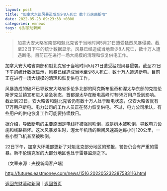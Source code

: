 ```yaml
---
layout: post
title: "加拿大东部风暴造成至少8人死亡 数十万居民断电"
date: 2022-05-23 09:23:38 +0800
categories: emnews
tags: 东财滚动新闻
---
```

> 加拿大安大略省南部和魁北克省于当地时间5月21日遭受猛烈风暴侵袭。截至22日下午的统计数据显示，风暴已经造成当地至少8人死亡，数十万人遭遇断电。目前正在进行一场大规模的清理和恢复供电工作。

<p>加拿大安大略省南部和魁北克省于当地时间5月21日遭受猛烈风暴侵袭。截至22日下午的统计数据显示，风暴已经造成当地至少8人死亡，数十万人遭遇断电。目前正在进行一场大规模的清理和恢复供电工作。</p>
 <p>风暴造成的破坏已导致安大略省多伦多北部的阿克斯布里奇和渥太华东部的克拉伦斯罗克兰镇宣布进入紧急状态，首都渥太华在断电高峰时有55万用户受到影响。截止到22日，安大略省和魁北克省仍有数十万人处于断电状态，仅安大略省就有17万用户断电。电力公司的工作人员正在努力恢复供电。不过，电力公司承认，有些用户的供电恢复工作可能要持续数日。</p>
 <p>据介绍，导致断电的主要原因是电线杆被强风吹倒，或是树木被吹倒，导致电力设施和线路损坏。这次风暴发生时，渥太华机场的瞬间风速高达每小时120公里，一些小型飞机甚至被吹倒。</p>
 <p>22日下午，加拿大环境部更新了对魁北克部分地区的预报，警告仍会有严重的雷暴。新不伦瑞克省的大部分地区也处于雷暴监测之下。</p><p class="em_media">（文章来源：央视新闻客户端）</p>

<http://futures.eastmoney.com/news/1516,202205232387583116.html>

[返回东财滚动新闻](//finews.withounder.com/emnews/)｜[返回首页](//finews.withounder.com/)